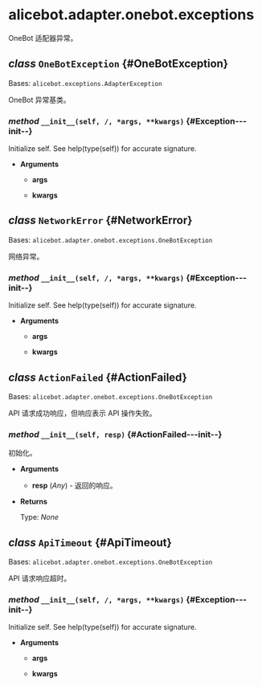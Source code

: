 # alicebot.adapter.onebot.exceptions

OneBot 适配器异常。

## _class_ `OneBotException` {#OneBotException}

Bases: `alicebot.exceptions.AdapterException`

OneBot 异常基类。

### _method_ `__init__(self, /, *args, **kwargs)` {#Exception---init--}

Initialize self.  See help(type(self)) for accurate signature.

- **Arguments**

  - **args**

  - **kwargs**

## _class_ `NetworkError` {#NetworkError}

Bases: `alicebot.adapter.onebot.exceptions.OneBotException`

网络异常。

### _method_ `__init__(self, /, *args, **kwargs)` {#Exception---init--}

Initialize self.  See help(type(self)) for accurate signature.

- **Arguments**

  - **args**

  - **kwargs**

## _class_ `ActionFailed` {#ActionFailed}

Bases: `alicebot.adapter.onebot.exceptions.OneBotException`

API 请求成功响应，但响应表示 API 操作失败。

### _method_ `__init__(self, resp)` {#ActionFailed---init--}

初始化。

- **Arguments**

  - **resp** (_Any_) - 返回的响应。

- **Returns**

  Type: _None_

## _class_ `ApiTimeout` {#ApiTimeout}

Bases: `alicebot.adapter.onebot.exceptions.OneBotException`

API 请求响应超时。

### _method_ `__init__(self, /, *args, **kwargs)` {#Exception---init--}

Initialize self.  See help(type(self)) for accurate signature.

- **Arguments**

  - **args**

  - **kwargs**
